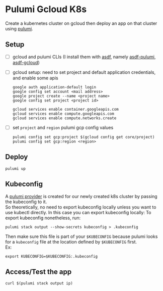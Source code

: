 # Pulumi Gcloud K8s

Create a kubernetes cluster on gcloud then deploy an app on that cluster using [pulumi](https://www.pulumi.com/).

## Setup

- [ ] gcloud and pulumi CLIs (I install them with [asdf](https://asdf-vm.com/), namely [asdf-pulumi](https://github.com/canha/asdf-pulumi), [asdf-gcloud](https://github.com/jthegedus/asdf-gcloud))
- [ ] gcloud setup: need to set project and default application credentials, and enable some apis

  ```shell
  google auth application-default login
  google config set account <mail address>
  google project create --name <project name>
  google config set project <project id>

  gcloud services enable container.googleapis.com
  gcloud services enable compute.googleapis.com
  gcloud services enable compute.networks.create
  ```

- [ ] set `project` and `region` pulumi gcp config values
  ```shell
  pulumi config set gcp:project $(gcloud config get core/project)
  pulumi config set gcp:region <region>
  ```

## Deploy

```shell
pulumi up
```

## Kubeconfig

A [pulumi provider](https://www.pulumi.com/registry/packages/kubernetes/how-to-guides/gke/#access-the-kubernetes-cluster-using-pulumi-providers) is created for our newly created k8s cluster by passing the kubeconfig to it.  
So theoretically, no need to export kubeconfig locally unless you want to use kubectl directly. In this case you can export kubeconfig locally:
To export kubeconfig nonetheless, run:

```shell
pulumi stack output --show-secrets kubeconfig > .kubeconfig
```

Then make sure this file is part of your `$KUBECONFIG` because pulumi looks for a `kubeconfig` file at the location defined by `$KUBECONFIG` first.  
Ex:

```
export KUBECONFIG=$KUBECONFIG:.kubeconfig
```

## Access/Test the app

```shell
curl $(pulumi stack output ip)
```
